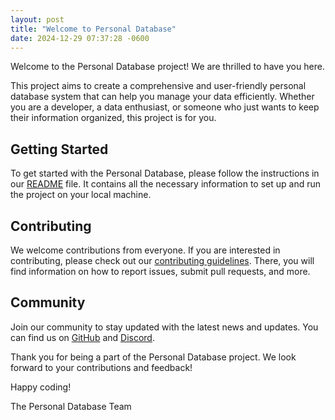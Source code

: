 ```yaml
---
layout: post
title: "Welcome to Personal Database"
date: 2024-12-29 07:37:28 -0600
---
```


Welcome to the Personal Database project! We are thrilled to have you here.

This project aims to create a comprehensive and user-friendly personal database system that can help you manage your data efficiently. Whether you are a developer, a data enthusiast, or someone who just wants to keep their information organized, this project is for you.

## Getting Started

To get started with the Personal Database, please follow the instructions in our [README](https://github.com/luizbag/personal-database/blob/main/README.md) file. It contains all the necessary information to set up and run the project on your local machine.

## Contributing

We welcome contributions from everyone. If you are interested in contributing, please check out our [contributing guidelines](../CONTRIBUTING.md). There, you will find information on how to report issues, submit pull requests, and more.

## Community

Join our community to stay updated with the latest news and updates. You can find us on [GitHub](https://github.com/your-repo/personal-database) and [Discord](https://discord.gg/your-discord-invite).

Thank you for being a part of the Personal Database project. We look forward to your contributions and feedback!

Happy coding!

The Personal Database Team
